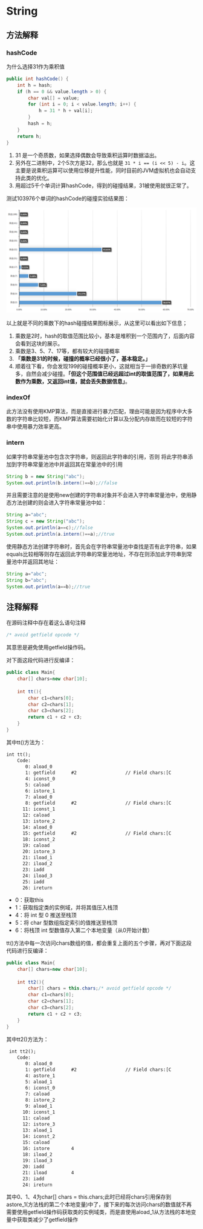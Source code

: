 # String

## 方法解释

### hashCode

为什么选择31作为乘积值

```java
public int hashCode() {
    int h = hash;
    if (h == 0 && value.length > 0) {
        char val[] = value;
        for (int i = 0; i < value.length; i++) {
            h = 31 * h + val[i];
        }
        hash = h;
    }
    return h;
}
```

1. 31 是一个奇质数，如果选择偶数会导致乘积运算时数据溢出。
2. 另外在二进制中，2个5次方是32，那么也就是 `31 * i == (i << 5) - i`。这主要是说乘积运算可以使用位移提升性能，同时目前的JVM虚拟机也会自动支持此类的优化。
3. 用超过5千个单词计算hashCode，得到的碰撞结果，31被使用就很正常了。

测试103976个单词的hashCode的碰撞实验结果图：

![hashCode实验测试数据](imgs/hashCode-test.png)

以上就是不同的乘数下的hash碰撞结果图标展示，从这里可以看出如下信息；

1. 乘数是2时，hash的取值范围比较小，基本是堆积到一个范围内了，后面内容会看到这块的展示。
2. 乘数是3、5、7、17等，都有较大的碰撞概率
3. **「乘数是31的时候，碰撞的概率已经很小了，基本稳定。」**
4. 顺着往下看，你会发现199的碰撞概率更小，这就相当于一排奇数的茅坑量多，自然会减少碰撞。**「但这个范围值已经远超过int的取值范围了，如果用此数作为乘数，又返回int值，就会丢失数据信息」**。

### indexOf

此方法没有使用KMP算法，而是直接进行暴力匹配，理由可能是因为程序中大多数的字符串比较短，而KMP算法需要初始化计算以及分配内存故而在较短的字符串中使用暴力效率更高。

### intern

如果字符串常量池中包含次字符串，则返回此字符串的引用，否则 将此字符串添加到字符串常量池池中并返回其在常量池中的引用

```java
String b = new String("abc");
System.out.println(b.intern()==b);//false
```

并且需要注意的是使用new创建的字符串对象并不会进入字符串常量池中，使用静态方法创建的则会进入字符串常量池中如：

```java
String a="abc";
String c = new String("abc");
System.out.println(a==c);//false
System.out.println(a.intern()==a);//true
```

使用静态方法创建字符串时，首先会在字符串常量池中查找是否有此字符串，如果equals比较相等则存在返回此字符串的常量池地址，不存在则添加此字符串到常量池中并返回其地址：

```java
String a="abc";
String b="abc";
System.out.println(a==b);//true
```

## 注释解释

在源码注释中存在着这么语句注释

```java
/* avoid getfield opcode */
```

其意思是避免使用getfield操作码。

对下面这段代码进行反编译：

```java
public class Main{
    char[] chars=new char[10];

    int tt(){
        char c1=chars[0];
        char c2=chars[1];
        char c3=chars[2];
        return c1 + c2 + c3;
    }
}
```

其中tt()方法为：

```class
int tt();
    Code:
       0: aload_0
       1: getfield      #2                  // Field chars:[C
       4: iconst_0
       5: caload
       6: istore_1
       7: aload_0
       8: getfield      #2                  // Field chars:[C
      11: iconst_1
      12: caload
      13: istore_2
      14: aload_0
      15: getfield      #2                  // Field chars:[C
      18: iconst_2
      19: caload
      20: istore_3
      21: iload_1
      22: iload_2
      23: iadd
      24: iload_3
      25: iadd
      26: ireturn
```

- 0：获取this
- 1：获取指定类的实例域，并将其值压入栈顶
- 4：将 int 型 0 推送至栈顶
- 5：将 char 型数组指定索引的值推送至栈顶
- 6：将栈顶 int 型数值存入第二个本地变量（从0开始计数）

tt()方法中每一次访问chars数组的值，都会重复上面的五个步骤，再对下面这段代码进行反编译：

```java
public class Main{
    char[] chars=new char[10];

    int tt2(){
        char[] chars = this.chars;/* avoid getfield opcode */
        char c1=chars[0];
        char c2=chars[1];
        char c3=chars[2];
        return c1 + c2 + c3;
    }
}
```

其中tt2()方法为：

```class
 int tt2();
    Code:
       0: aload_0
       1: getfield      #2                  // Field chars:[C
       4: astore_1
       5: aload_1
       6: iconst_0
       7: caload
       8: istore_2
       9: aload_1
      10: iconst_1
      11: caload
      12: istore_3
      13: aload_1
      14: iconst_2
      15: caload
      16: istore        4
      18: iload_2
      19: iload_3
      20: iadd
      21: iload         4
      23: iadd
      24: ireturn
```

其中0、1、4为char[] chars = this.chars;此时已经将chars引用保存到astore_1(方法栈的第二个本地变量)中了，接下来的每次访问chars的数值就不再需要使用getfield操作码获取类的实例域类，而是直使用aload_1从方法栈的本地变量中获取类减少了getfield操作